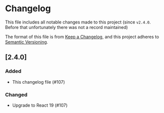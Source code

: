 # Changelog

This file includes all notable changes made to this project (since `v2.4.0`. Before that unfortunately there was not a record maintained)

The format of this file is from [Keep a Changelog](https://keepachangelog.com/en/1.0.0/), and this
project adheres to [Semantic Versioning](https://semver.org/spec/v2.0.0.html).

## [2.4.0]

### Added

- This changelog file (#107)

### Changed

- Upgrade to React 19 (#107)
